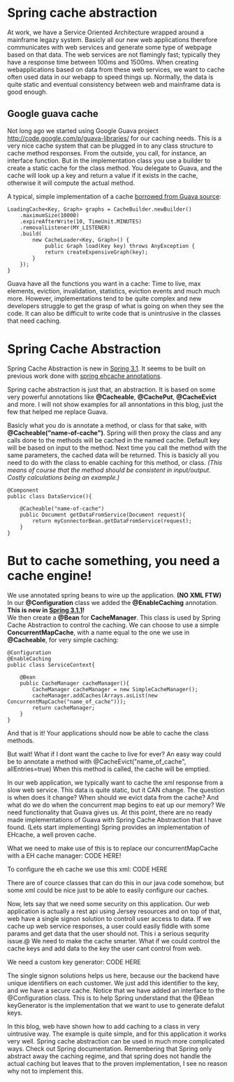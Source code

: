 Spring cache abstraction
=======

At work, we have a Service Oriented Architecture wrapped around a mainframe legazy system.
Basicly all our new web applications therefore communicates with web services and generate some type of webpage based on that data.
The web services are not flamingly fast; typically they have a response time between 100ms and 1500ms.
When creating webapplications based on data from these web services, we want to cache often used data in our webapp to speed things up.
Normally, the data is quite static and eventual consistency between web and mainframe data is good enough.

Google guava cache
-------

Not long ago we started using Google Guava project http://code.google.com/p/guava-libraries/ for our caching needs.
This is a very nice cache system that can be plugged in to any class structure to cache method responses.
From the outside, you call, for instance, an interface function. But in the implementation class you use a builder to create a static cache for the class method.
You delegate to Guava, and the cache will look up a key and return a value if it exists in the cache, otherwise it will compute the actual method.

A typical, simple implementation of a cache [borrowed from Guava source](http://code.google.com/p/guava-libraries/wiki/CachesExplained):

	LoadingCache<Key, Graph> graphs = CacheBuilder.newBuilder()
		.maximumSize(10000)
		.expireAfterWrite(10, TimeUnit.MINUTES)
		.removalListener(MY_LISTENER)
		.build(
			new CacheLoader<Key, Graph>() {
				public Graph load(Key key) throws AnyException {
				return createExpensiveGraph(key);
			}
		});
	}

Guava have all the functions you want in a cache: Time to live, max elements, eviction, invalidation, statistics, eviction events and much much more.
However, implementations tend to be quite complex and new developers struggle to get the grasp of what is going on when they see the code. It can also be difficult to
write code that is unintrusive in the classes that need caching.


Spring Cache Abstraction
=============

Spring Cache Abstraction is new in [Spring 3.1](http://static.springsource.org/spring/docs/3.1.0.M1/spring-framework-reference/html/cache.html).
It seems to be built on previous work done with [spring ehcache annotations](http://code.google.com/p/ehcache-spring-annotations/).

Spring cache abstraction is just that, an abstraction. It is based on some very powerful annotations like __@Cacheable__, __@CachePut__, __@CacheEvict__ and more.
I will not show examples for all annontations in this blog, just the few that helped me replace Guava.

Basicly what you do is annotate a method, or class for that sake, with **@Cacheable("name-of-cache")**. Spring will then proxy the class and any calls done to the methods
will be cached in the named cache. Default key will be based on input to the method. Next time you call the method with the same parameters, the cached data
will be returned. This is basicly all you need to do with the class to enable caching for this method, or class.
_(This means of course that the method should be consistent in input/output. Costly calculations being an example.)_

	@Component
	public class DataService(){

		@Cacheable("name-of-cache")
		public Document getDataFromService(Document request){
			return myConnectorBean.getDataFromService(request);
		}
	}

But to cache something, you need a cache engine!
=======

We use annotated spring beans to wire up the application. __(NO XML FTW)__
In our __@Configuration__ class we added the __@EnableCaching__ annotation. __This is new in [Spring 3.1.1](name_of_cache)!__  
We then create a __@Bean__ for __CacheManager__. This class is used by Spring Cache Abstraction to control the caching.
We can choose to use a simple __ConcurrentMapCache__, with a name equal to the one we use in __@Cacheable__, for very simple caching:

	@Configuration
	@EnableCaching
	public class ServiceContext{

		@Bean
		public CacheManager cacheManager(){
			CacheManager cacheManager = new SimpleCacheManager();
         	cacheManager.addCaches(Arrays.asList(new ConcurrentMapCache("name_of_cache")));
         	return cacheManager;
		}
	}

And that is it! Your applications should now be able to cache the class methods.

But wait! What if I dont want the cache to live for ever?
An easy way could be to annotate a method with @CacheEvict("name_of_cache", allEntries=true)
When this method is called, the cache will be emptied.

In our web application, we typically want to cache the xml response from a slow web service. This data is quite static, but it CAN change.
The question is when does it change? When should we evict data from the cache? And what do we do when the concurrent map begins to eat up our memory?
We need functionality that Guava gives us. At this point, there are no ready made implementations of Guava with Spring Cache Abstraction that I have found. (Lets start implementing)
Spring provides an implementation of EHcache, a well proven cache.

What we need to make use of this is to replace our concurrentMapCache with a EH cache manager:
CODE HERE!

To configure the eh cache we use this xml:
CODE HERE

There are of cource classes that can do this in our java code somehow, but some xml could be nice just to be able to easily configure our caches.


Now, lets say that we need some security on this application. Our web application is actually a rest api using Jersey resources and on top of that, web have a single signon solution to controll
user access to data. If we cache up web service responses, a user could easily fiddle with some params and get data that the user should not. This i a serious sequrity issue.@
We need to make the cache smarter. What if we could control the cache keys and add data to the key the user cant control from web.

We need a custom key generator:
CODE HERE

The single signon solutions helps us here, because our the backend have unique identifiers on each customer. We just add this identifier to the key, and we have a secure cache.
Notice that we have added an interface to the @Configuration class. This is to help Spring understand that the @Bean keyGenerator is the implementation that we want to use to generate defalut keys.



In this blog, web have shown how to add caching to a class in very uintrusive way. The example is quite simple,
and for this application it works very well. Spring cache abstraction can be used in much more complicated ways. Check out Spring documentation.
Remembering that Spring only abstract away the caching regime, and that spring does not handle the actual caching but leaves that to the proven implementation, I see no reason
why not to implement this.